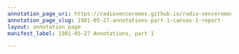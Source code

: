 ```yaml
---
annotation_page_uri: https://radiovenceremos.github.io/radio-venceremos-english/annotations/1981-05-27-annotations-part-1-canvas-1-report-.json
annotation_page_slug: 1981-05-27-annotations-part-1-canvas-1-report-
layout: annotation_page
manifest_label: 1981-05-27 Annotations, part 1

---
```


